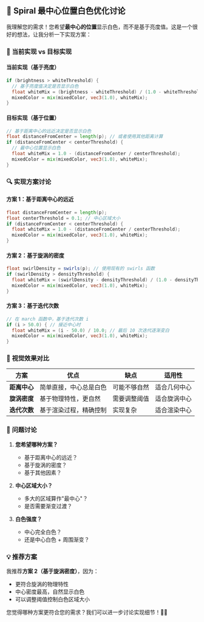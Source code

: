 ## 🎨 **Spiral 最中心位置白色优化讨论**

我理解您的需求！您希望**最中心的位置**显示白色，而不是基于亮度值。这是一个很好的想法，让我分析一下实现方案：

### 🎯 **当前实现 vs 目标实现**

#### **当前实现（基于亮度）**
```glsl
if (brightness > whiteThreshold) {
  // 基于亮度值决定是否显示白色
  float whiteMix = (brightness - whiteThreshold) / (1.0 - whiteThreshold);
  mixedColor = mix(mixedColor, vec3(1.0), whiteMix);
}
```

#### **目标实现（基于位置）**
```glsl
// 基于距离中心的远近决定是否显示白色
float distanceFromCenter = length(p); // 或者使用其他距离计算
if (distanceFromCenter < centerThreshold) {
  // 最中心位置显示白色
  float whiteMix = 1.0 - (distanceFromCenter / centerThreshold);
  mixedColor = mix(mixedColor, vec3(1.0), whiteMix);
}
```

### 🔍 **实现方案讨论**

#### **方案 1：基于距离中心的远近**
```glsl
float distanceFromCenter = length(p);
float centerThreshold = 0.1; // 中心区域大小
if (distanceFromCenter < centerThreshold) {
  float whiteMix = 1.0 - (distanceFromCenter / centerThreshold);
  mixedColor = mix(mixedColor, vec3(1.0), whiteMix);
}
```

#### **方案 2：基于旋涡的密度**
```glsl
float swirlDensity = swirls(p); // 使用现有的 swirls 函数
if (swirlDensity > densityThreshold) {
  float whiteMix = (swirlDensity - densityThreshold) / (1.0 - densityThreshold);
  mixedColor = mix(mixedColor, vec3(1.0), whiteMix);
}
```

#### **方案 3：基于迭代次数**
```glsl
// 在 march 函数中，基于迭代次数 i
if (i > 50.0) { // 接近中心时
  float whiteMix = (i - 50.0) / 10.0; // 最后 10 次迭代逐渐变白
  mixedColor = mix(mixedColor, vec3(1.0), whiteMix);
}
```

### 🎨 **视觉效果对比**

| 方案 | 优点 | 缺点 | 适用性 |
|------|------|------|--------|
| **距离中心** | 简单直接，中心总是白色 | 可能不够自然 | 适合几何中心 |
| **旋涡密度** | 基于物理特性，更自然 | 需要调整阈值 | 适合旋涡中心 |
| **迭代次数** | 基于渲染过程，精确控制 | 实现复杂 | 适合渲染中心 |

### 🤔 **问题讨论**

1. **您希望哪种方案？**
   - 基于距离中心的远近？
   - 基于旋涡的密度？
   - 基于其他因素？

2. **中心区域大小？**
   - 多大的区域算作"最中心"？
   - 是否需要渐变过渡？

3. **白色强度？**
   - 中心完全白色？
   - 还是中心白色 + 周围渐变？

### 💡 **推荐方案**

我推荐**方案 2（基于旋涡密度）**，因为：
- 更符合旋涡的物理特性
- 中心密度最高，自然显示白色
- 可以调整阈值控制白色区域大小

您觉得哪种方案更符合您的需求？我们可以进一步讨论实现细节！🎨✨